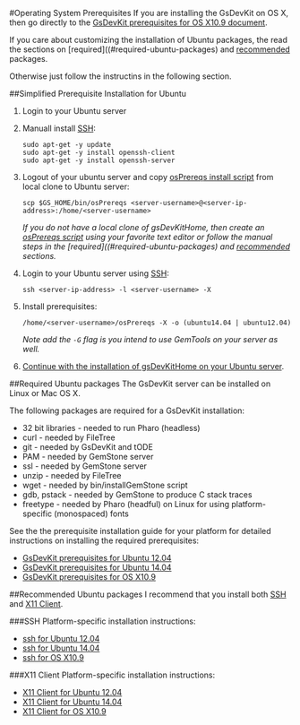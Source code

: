 #Operating System Prerequisites
If you are installing the GsDevKit on OS X, then go directly to the [GsDevKit prerequisites for OS X10.9 document](#gsdevkit-prerequisites-for-os-x109).

If you care about customizing the installation of Ubuntu packages, the read the sections on [required]((#required-ubuntu-packages) and [recommended](#recommended-ubuntu-packages) packages.

Otherwise just follow the instructins in the following section.

##Simplified Prerequisite Installation for Ubuntu

1. Login to your Ubuntu server
2. Manuall install [SSH](#ssh):

   ```
   sudo apt-get -y update
   sudo apt-get -y install openssh-client
   sudo apt-get -y install openssh-server
   ```

3. Logout of your ubuntu server and copy [osPrereqs install script][2] from local clone to Ubuntu server:

   ```
   scp $GS_HOME/bin/osPrereqs <server-username>@<server-ip-address>:/home/<server-username>
   ```

   *If you do not have a local clone of gsDevKitHome, then create an [osPrereqs script][2] using your favorite text editor or follow the manual steps in the [required]((#required-ubuntu-packages) and [recommended](#recommended-ubuntu-packages) sections.*

4. Login to your Ubuntu server using [SSH](#ssh):

   ```
   ssh <server-ip-address> -l <server-username> -X
   ```

5. Install prerequisites:

   ```
   /home/<server-username>/osPrereqs -X -o (ubuntu14.04 | ubuntu12.04)
   ```

   *Note add the `-G` flag is you intend to use GemTools on your server as well.*

6. [Continue with the installation of gsDevKitHome on your Ubuntu server][1].

##Required Ubuntu packages
The GsDevKit server can be installed on Linux or Mac OS X.

The following packages are required for a GsDevKit installation:
- 32 bit libraries - needed to run Pharo (headless)
- curl             - needed by FileTree
- git              - needed by GsDevKit and tODE
- PAM              - needed by GemStone server
- ssl              - needed by GemStone server
- unzip            - needed by FileTree
- wget             - needed by bin/installGemStone script
- gdb, pstack      - needed by GemStone to produce C stack traces
- freetype         - needed by Pharo (headful) on Linux for using platform-specific (monospaced) fonts

See the the prerequisite installation guide for your platform for detailed instructions on installing the required prerequisites:
- [GsDevKit prerequisites for Ubuntu 12.04][55]
- [GsDevKit prerequisites for Ubuntu 14.04][56]
- [GsDevKit prerequisites for OS X10.9][57]

##Recommended Ubuntu packages
I recommend that you install both [SSH](#ssh) and [X11 Client](#x11-client).

###SSH
Platform-specific installation instructions:

- [ssh for Ubuntu 12.04][65]
- [ssh for Ubuntu 14.04][66]
- [ssh for OS X10.9][67]

###X11 Client
Platform-specific installation instructions:

- [X11 Client for Ubuntu 12.04][75]
- [X11 Client for Ubuntu 14.04][76]
- [X11 Client for OS X10.9][77]

[1]: ../../README.md#clone-gsdevkithome
[2]: ../../bin/osPrereqs

[16]: ../x11ForwardingForRemoteDisplays.md#x11-forwarding-for-remote-servers
[17]: ../portForwardingForRemoteLogins.md#using-port-forwarding-for-remote-gemstone-servers

[55]: ubuntu12.04.md
[56]: ubuntu14.04.md
[57]: OSX10.9.md

[65]: ubuntu12.04.md#install-ssh-optional
[66]: ubuntu14.04.md#install-ssh-optional
[67]: OSX10.9.md#install-ssh-optional

[75]: ubuntu12.04.md#install-x11-client-optional
[76]: ubuntu14.04.md#install-x11-client-optional
[77]: OSX10.9.md#install-x11-client-optional
